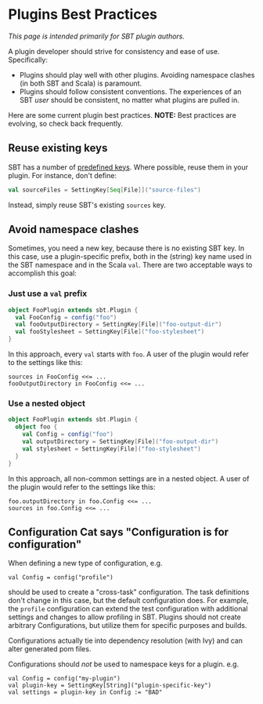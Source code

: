 # Plugins Best Practices

_This page is intended primarily for SBT plugin authors._

A plugin developer should strive for consistency and ease of use. Specifically:

* Plugins should play well with other plugins. Avoiding namespace clashes (in both SBT and Scala) is paramount.
* Plugins should follow consistent conventions. The experiences of an SBT _user_ should be consistent, no matter
  what plugins are pulled in.

Here are some current plugin best practices. **NOTE:** Best practices are evolving, so check back frequently.

## Reuse existing keys

SBT has a number of [predefined keys](http://harrah.github.com/xsbt/latest/api/sbt/Keys%24.html). Where possible, reuse them in your plugin. For instance, don't define:

```scala
val sourceFiles = SettingKey[Seq[File]]("source-files")
```

Instead, simply reuse SBT's existing `sources` key.

## Avoid namespace clashes

Sometimes, you need a new key, because there is no existing SBT key. In this case, use a plugin-specific prefix, both in the (string) key name used in the SBT namespace and in the Scala `val`. There are two acceptable ways to accomplish this goal:

### Just use a `val` prefix

```scala
object FooPlugin extends sbt.Plugin {
  val FooConfig = config("foo")
  val fooOutputDirectory = SettingKey[File]("foo-output-dir")
  val fooStylesheet = SettingKey[File]("foo-stylesheet")
}
```

In this approach, every `val` starts with `foo`. A user of the plugin would refer to the settings like this:

```
sources in FooConfig <<= ...
fooOutputDirectory in FooConfig <<= ...
```

### Use a nested object

```scala
object FooPlugin extends sbt.Plugin {
  object foo {
    val Config = config("foo")
    val outputDirectory = SettingKey[File]("foo-output-dir")
    val stylesheet = SettingKey[File]("foo-stylesheet")
  }
}
```

In this approach, all non-common settings are in a nested object. A user of the plugin would refer to the settings like this:

```
foo.outputDirectory in foo.Config <<= ...
sources in foo.Config <<= ...
```


## Configuration Cat says "Configuration is for configuration" ##

When defining a new type of configuration, e.g.

    val Config = config("profile")

should be used to create a "cross-task" configuration.  The task definitions don't change in this case, but the default configuration does.  For example, the `profile` configuration can extend the test configuration with additional settings and changes to allow profiling in SBT.   Plugins should not create arbitrary Configurations, but utilize them for specific purposes and builds.

Configurations actually tie into dependency resolution (with Ivy) and can alter generated pom files.

Configurations should *not* be used to namespace keys for a plugin.  e.g.

    val Config = config("my-plugin")
    val plugin-key = SettingKey[String]("plugin-specific-key")
    val settings = plugin-key in Config := "BAD"


